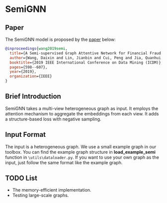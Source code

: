 
# SemiGNN

## Paper
The SemiGNN model is proposed by the [paper](https://arxiv.org/pdf/2003.01171) below:
```bibtex
@inproceedings{wang2019semi,
  title={A Semi-supervised Graph Attentive Network for Financial Fraud Detection},
  author={Wang, Daixin and Lin, Jianbin and Cui, Peng and Jia, Quanhui and Wang, Zhen and Fang, Yanming and Yu, Quan and Zhou, Jun and Yang, Shuang and Qi, Yuan},
  booktitle={2019 IEEE International Conference on Data Mining (ICDM)},
  pages={598--607},
  year={2019},
  organization={IEEE}
}
```


## Brief Introduction

SemiGNN takes a multi-view heterogeneous graph as input. It employs the attention mechanism to aggregate the embeddings from each view. It adds a structure-based loss with negative sampling.  

## Input Format

The input is a heterogeneous graph. We use a small example graph in our toolbox. You can find the example graph structure in **load_example_semi** function in `\utils\dataloader.py`. If you want to use your own graph as the input, just follow the same format like the example graph. 

## TODO List

- The memory-efficient implementation.
- Testing large-scale graphs. 

